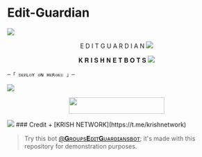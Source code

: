 # Edit-Guardian

<img src="https://user-images.githubusercontent.com/73097560/115834477-dbab4500-a447-11eb-908a-139a6edaec5c.gif">
<p align="center">
E D I T G U A R D I A N
<img src="https://user-images.githubusercontent.com/73097560/115834477-dbab4500-a447-11eb-908a-139a6edaec5c.gif">
<p align="center">
    𝐊 𝐑 𝐈 𝐒 𝐇 𝐍 𝐄 𝐓 𝐁 𝐎 𝐓 𝐒
<img src="https://user-images.githubusercontent.com/73097560/115834477-dbab4500-a447-11eb-908a-139a6edaec5c.gif">

    ─「 ᴅᴇᴩʟᴏʏ ᴏɴ ʜᴇʀᴏᴋᴜ 」─
</h3>
<img src="https://user-images.githubusercontent.com/73097560/115834477-dbab4500-a447-11eb-908a-139a6edaec5c.gif">
<p align="center"><a href="https://dashboard.heroku.com/new?template=https://github.com/Xkrishmishra/Edit-Guardian"> <img src="https://img.shields.io/badge/Deploy%20On%20Heroku-00FFFF?style=for-the-badge&logo=heroku" width="220" height="38.45"/></a></p>
<img src="https://user-images.githubusercontent.com/73097560/115834477-dbab4500-a447-11eb-908a-139a6edaec5c.gif">
### Credit 
+ [KRISH NETWORK](https://t.me/krishnetwork)


> Try this bot [@𝐆ʀᴏᴜᴘs𝐄ᴅɪᴛ𝐆ᴜᴀʀᴅɪᴀɴsʙᴏᴛ](https://t.me/GroupsEditGuardian_bot); it's made with this repository for demonstration purposes.
> 
